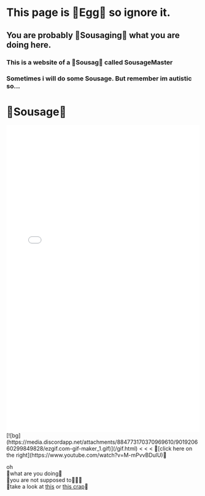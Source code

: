 # This page is 🥚Egg🥚 so ignore it.<br/>
## You are probably 🥚Sousaging🥚 what you are doing here.<br/>
### This is a website of a 🥚Sousag🥚 called SousageMaster
### Sometimes i will do some Sousage. But remember im **autistic** so...

# 🥚**Sousage**🥚

<iframe align="center" height="800" width="100%" frameborder="0" scrolling="no" src="gif.html"></iframe>
[![bg](https://media.discordapp.net/attachments/884773170370969610/901920660299849828/ezgif.com-gif-maker_1.gif)](/gif.html)
< < < 🥚[click here on the right](https://www.youtube.com/watch?v=M-mPvvBDulU)🥚











oh<br/>
🥚what are you doing🥚 <br/>
🥚you are not supposed to🥚🥚🥚 <br/>
🥚take a look at [this](https://www.youtube.com/watch?v=24ZYGxiVU5s) or [this crap](http://ilysomuch.com)🥚 <br/>
